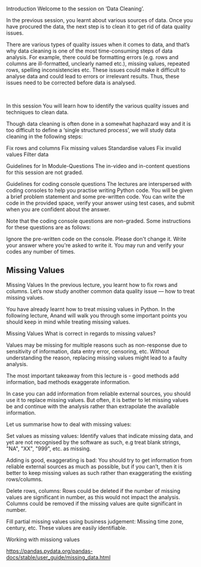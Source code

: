 Introduction
Welcome to the session on ‘Data Cleaning’.

 

In the previous session, you learnt about various sources of data. Once you have procured the data, the next step is to clean it to get rid of data quality issues.

 

There are various types of quality issues when it comes to data, and that’s why data cleaning is one of the most time-consuming steps of data analysis. For example, there could be formatting errors (e.g. rows and columns are ill-formatted, unclearly named etc.), missing values, repeated rows, spelling inconsistencies etc. These issues could make it difficult to analyse data and could lead to errors or irrelevant results. Thus, these issues need to be corrected before data is analysed.

​​​​​

In this session
You will learn how to identify the various quality issues and techniques to clean data.

 

Though data cleaning is often done in a somewhat haphazard way and it is too difficult to define a ‘single structured process’, we will study data cleaning in the following steps:

Fix rows and columns
Fix missing values
Standardise values
Fix invalid values
Filter data
 

Guidelines for In Module-Questions
The in-video and in-content questions for this session are not graded.

 

Guidelines for coding console questions
The lectures are interspersed with coding consoles to help you practise writing Python code. You will be given a brief problem statement and some pre-written code. You can write the code in the provided space, verify your answer using test cases, and submit when you are confident about the answer.

 

Note that the coding console questions are non-graded. Some instructions for these questions are as follows:

Ignore the pre-written code on the console. Please don't change it.
Write your answer where you're asked to write it.
You may run and verify your codes any number of times.



## Missing Values 

Missing Values
In the previous lecture, you learnt how to fix rows and columns. Let’s now study another common data quality issue — how to treat missing values.

 

You have already learnt how to treat missing values in Python. In the following lecture, Anand will walk you through some important points you should keep in mind while treating missing values.

Missing Values
What is correct in regards to missing values?

Values may be missing for multiple reasons such as non-response due to sensitivity of information, data entry error, censoring, etc. Without understanding the reason, replacing missing values might lead to a faulty analysis.


The most important takeaway from this lecture is - good methods add information, bad methods exaggerate information.

 

In case you can add information from reliable external sources, you should use it to replace missing values. But often, it is better to let missing values be and continue with the analysis rather than extrapolate the available information.


Let us summarise how to deal with missing values:

Set values as missing values: Identify values that indicate missing data, and yet are not recognised by the software as such, e.g treat blank strings, "NA", "XX", "999", etc. as missing.

Adding is good, exaggerating is bad: You should try to get information from reliable external sources as much as possible, but if you can’t, then it is better to keep missing values as such rather than exaggerating the existing rows/columns.

Delete rows, columns: Rows could be deleted if the number of missing values are significant in number, as this would not impact the analysis. Columns could be removed if the missing values are quite significant in number.

Fill partial missing values using business judgement: Missing time zone, century, etc. These values are easily identifiable.

Working with missiong values 

https://pandas.pydata.org/pandas-docs/stable/user_guide/missing_data.html


